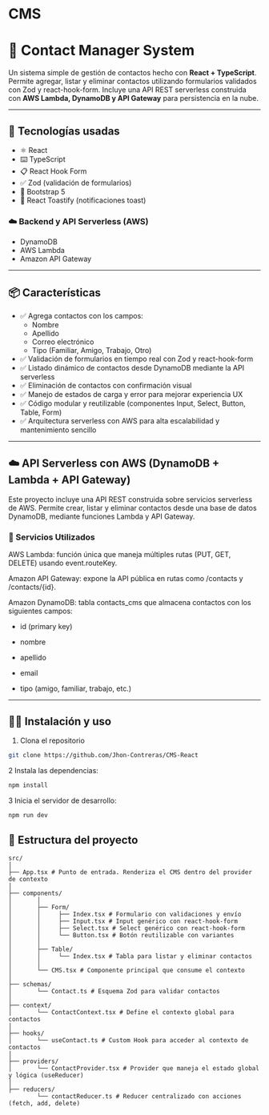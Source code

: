 # CMS

# 📇 Contact Manager System

Un sistema simple de gestión de contactos hecho con **React + TypeScript**. Permite agregar, listar y eliminar contactos utilizando formularios validados con Zod y react-hook-form.
Incluye una API REST serverless construida con **AWS Lambda, DynamoDB y API Gateway** para persistencia en la nube.

---

## 🚀 Tecnologías usadas

- ⚛️ React
- ⌨️ TypeScript
- 📋 React Hook Form
- ✅ Zod (validación de formularios)
- 💅 Bootstrap 5
- 🔔 React Toastify (notificaciones toast)

### ☁️ Backend y API Serverless (AWS)

- DynamoDB
- AWS Lambda
- Amazon API Gateway

---

## 📦 Características

- ✅ Agrega contactos con los campos:
  - Nombre
  - Apellido
  - Correo electrónico
  - Tipo (Familiar, Amigo, Trabajo, Otro)
- ✅ Validación de formularios en tiempo real con Zod y react-hook-form
- ✅ Listado dinámico de contactos desde DynamoDB mediante la API serverless
- ✅ Eliminación de contactos con confirmación visual
- ✅ Manejo de estados de carga y error para mejorar experiencia UX
- ✅ Código modular y reutilizable (componentes Input, Select, Button, Table, Form)
- ✅ Arquitectura serverless con AWS para alta escalabilidad y mantenimiento sencillo

---

## ☁️ API Serverless con AWS (DynamoDB + Lambda + API Gateway)

Este proyecto incluye una API REST construida sobre servicios serverless de AWS. Permite crear, listar y eliminar contactos desde una base de datos DynamoDB, mediante funciones Lambda y API Gateway.

### 🔧 Servicios Utilizados

AWS Lambda: función única que maneja múltiples rutas (PUT, GET, DELETE) usando event.routeKey.

Amazon API Gateway: expone la API pública en rutas como /contacts y /contacts/{id}.

Amazon DynamoDB: tabla contacts_cms que almacena contactos con los siguientes campos:

- id (primary key)

- nombre

- apellido

- email

- tipo (amigo, familiar, trabajo, etc.)

---

## 🧑‍💻 Instalación y uso

1. Clona el repositorio

```bash
git clone https://github.com/Jhon-Contreras/CMS-React

```

2 Instala las dependencias:

```bash
npm install

```

3 Inicia el servidor de desarrollo:

```bash
npm run dev

```

## 📂 Estructura del proyecto

```
src/
│
├── App.tsx # Punto de entrada. Renderiza el CMS dentro del provider de contexto
│
├── components/
│       │
│       ├── Form/
│       │     ├── Index.tsx # Formulario con validaciones y envío
│       │     ├── Input.tsx # Input genérico con react-hook-form
│       │     ├── Select.tsx # Select genérico con react-hook-form
│       │     └── Button.tsx # Botón reutilizable con variantes
│       │
│       ├── Table/
│       │     └── Index.tsx # Tabla para listar y eliminar contactos
│       │
│       └── CMS.tsx # Componente principal que consume el contexto
│
├── schemas/
│       └── Contact.ts # Esquema Zod para validar contactos
│
├── context/
│       └── ContactContext.tsx # Define el contexto global para contactos
│
├── hooks/
│       └── useContact.ts # Custom Hook para acceder al contexto de contactos
│
├── providers/
│       └── ContactProvider.tsx # Provider que maneja el estado global y lógica (useReducer)
│
├── reducers/
        └── contactReducer.ts # Reducer centralizado con acciones (fetch, add, delete)

```
